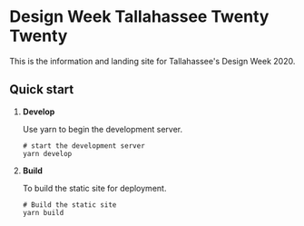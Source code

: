 # Design Week Tallahassee Twenty Twenty
This is the information and landing site for Tallahassee's Design Week 2020. 
## Quick start

1.  **Develop**

    Use yarn to begin the development server.

    ```shell
    # start the development server
    yarn develop
    ```

2.  **Build**

    To build the static site for deployment.

    ```shell
    # Build the static site
    yarn build
    ```
